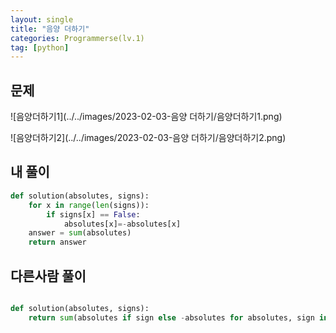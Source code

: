 ```yaml
---
layout: single
title: "음양 더하기"
categories: Programmerse(lv.1)
tag: [python]
---
```


## 문제

![음양더하기1](../../images/2023-02-03-음양 더하기/음양더하기1.png)

![음양더하기2](../../images/2023-02-03-음양 더하기/음양더하기2.png)

## 내 풀이

```python
def solution(absolutes, signs):
    for x in range(len(signs)):
        if signs[x] == False:
            absolutes[x]=-absolutes[x]
    answer = sum(absolutes)
    return answer
```





## 다른사람 풀이

```python

def solution(absolutes, signs):
    return sum(absolutes if sign else -absolutes for absolutes, sign in zip(absolutes, signs))
```

